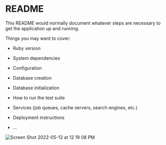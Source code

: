 # README

This README would normally document whatever steps are necessary to get the
application up and running.

Things you may want to cover:

* Ruby version

* System dependencies

* Configuration

* Database creation

* Database initialization

* How to run the test suite

* Services (job queues, cache servers, search engines, etc.)

* Deployment instructions

* ...

![Screen Shot 2022-05-12 at 12 19 08 PM](https://user-images.githubusercontent.com/99001315/168142428-8dea6b4c-0388-44fc-a3f5-9741c00355a3.png)

